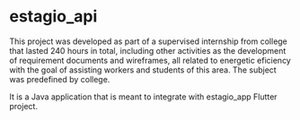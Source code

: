 # estagio_api

This project was developed as part of a supervised internship from college that lasted 240 hours in total, including other activities as the development of requirement documents and wireframes, all related to energetic eficiency with the goal of assisting workers and students of this area. The subject was predefined by college.

It is a Java application that is meant to integrate with estagio_app Flutter project.
